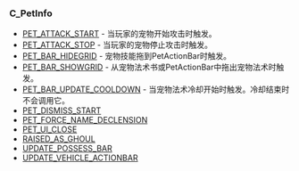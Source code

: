 ### C\_PetInfo

* [PET\_ATTACK\_START](https://wow.gamepedia.com/PET_ATTACK_START) - 当玩家的宠物开始攻击时触发。
* [PET\_ATTACK\_STOP](https://wow.gamepedia.com/PET_ATTACK_STOP) - 当玩家的宠物停止攻击时触发。
* [PET\_BAR\_HIDEGRID](https://wow.gamepedia.com/PET_BAR_HIDEGRID) - 宠物技能拖到PetActionBar时触发。
* [PET\_BAR\_SHOWGRID](https://wow.gamepedia.com/PET_BAR_SHOWGRID) - 从宠物法术书或PetActionBar中拖出宠物法术时触发。
* [PET\_BAR\_UPDATE\_COOLDOWN](https://wow.gamepedia.com/PET_BAR_UPDATE_COOLDOWN) - 当宠物法术冷却开始时触发。冷却结束时不会调用它。
* [PET\_DISMISS\_START](https://wow.gamepedia.com/PET_DISMISS_START)
* [PET\_FORCE\_NAME\_DECLENSION](https://wow.gamepedia.com/PET_FORCE_NAME_DECLENSION)
* [PET\_UI\_CLOSE](https://wow.gamepedia.com/PET_UI_CLOSE)
* [RAISED\_AS\_GHOUL](https://wow.gamepedia.com/RAISED_AS_GHOUL)
* [UPDATE\_POSSESS\_BAR](https://wow.gamepedia.com/UPDATE_POSSESS_BAR)
* [UPDATE\_VEHICLE\_ACTIONBAR](https://wow.gamepedia.com/UPDATE_VEHICLE_ACTIONBAR)



